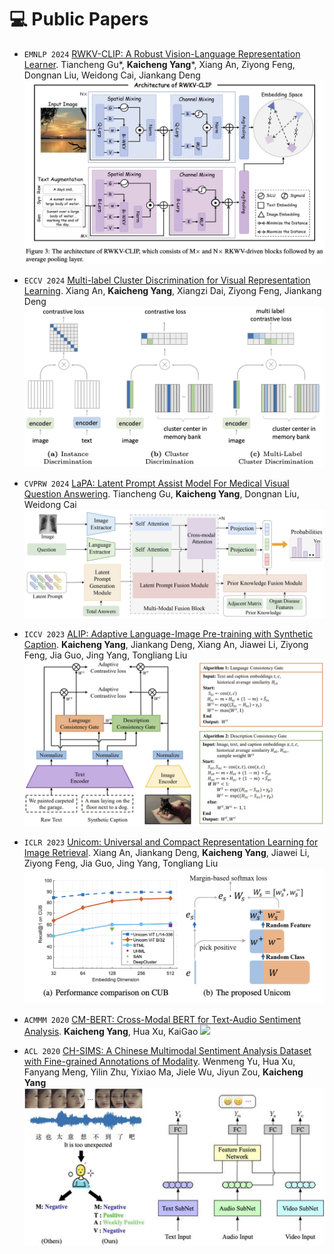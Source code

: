 
# 💻 Public Papers
- ``EMNLP 2024`` [RWKV-CLIP: A Robust Vision-Language Representation Learner](https://arxiv.org/abs/2406.06973). Tiancheng Gu*, **Kaicheng Yang***, Xiang An, Ziyong Feng, Dongnan Liu, Weidong Cai, Jiankang Deng
  ![](_pages/includes/image_paper/RWKV-CLIP.jpg)

- ``ECCV 2024`` [Multi-label Cluster Discrimination for Visual Representation Learning](https://arxiv.org/pdf/2407.17331). Xiang An, **Kaicheng Yang**, Xiangzi Dai, Ziyong Feng, Jiankang Deng
  ![](_pages/includes/image_paper/MLCD.jpg)
  

- ``CVPRW 2024`` [LaPA: Latent Prompt Assist Model For Medical Visual Question Answering](https://arxiv.org/pdf/2404.13039.pdf). Tiancheng Gu, **Kaicheng Yang**, Dongnan Liu, Weidong Cai
  ![](_pages/includes/image_paper/LaPA.jpg)

- ``ICCV 2023`` [ALIP: Adaptive Language-Image Pre-training with Synthetic Caption](https://arxiv.org/abs/2308.08428). **Kaicheng Yang**, Jiankang Deng, Xiang An, Jiawei Li, Ziyong Feng, Jia Guo, Jing Yang, Tongliang Liu
  ![](_pages/includes/image_paper/ALIP.jpg)

- ``ICLR 2023`` [Unicom: Universal and Compact Representation Learning for Image Retrieval](https://arxiv.org/abs/2304.05884). Xiang An, Jiankang Deng, **Kaicheng Yang**, Jiawei Li, Ziyong Feng, Jia Guo, Jing Yang, Tongliang Liu
  ![](_pages/includes/image_paper/unicom.jpg)

- ``ACMMM 2020`` [CM-BERT: Cross-Modal BERT for Text-Audio Sentiment Analysis](https://dl.acm.org/doi/10.1145/3394171.3413690). **Kaicheng Yang**, Hua Xu, KaiGao
  ![](_pages/includes/image_paperCM-BERT.jpg)
  
- ``ACL 2020`` [CH-SIMS: A Chinese Multimodal Sentiment Analysis Dataset with Fine-grained Annotations of Modality](https://aclanthology.org/2020.acl-main.343.pdf). Wenmeng Yu, Hua Xu, Fanyang Meng, Yilin Zhu, Yixiao Ma, Jiele Wu, Jiyun Zou, **Kaicheng Yang**
  ![](_pages/includes/image_paper/CH-SIMS.jpg)

